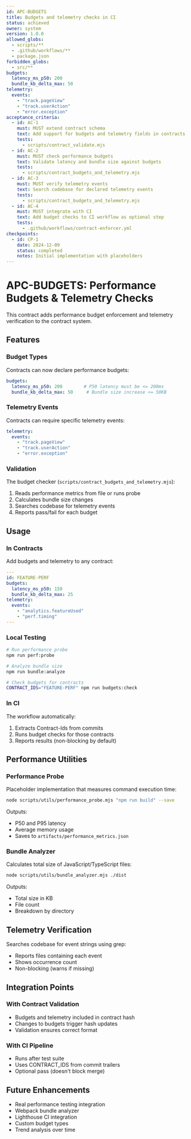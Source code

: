 ```yaml
---
id: APC-BUDGETS
title: Budgets and telemetry checks in CI
status: achieved
owner: system
version: 1.0.0
allowed_globs:
  - scripts/**
  - .github/workflows/**
  - package.json
forbidden_globs:
  - src/**
budgets:
  latency_ms_p50: 200
  bundle_kb_delta_max: 50
telemetry:
  events:
    - "track.pageView"
    - "track.userAction"
    - "error.exception"
acceptance_criteria:
  - id: AC-1
    must: MUST extend contract schema
    text: Add support for budgets and telemetry fields in contracts
    tests:
      - scripts/contract_validate.mjs
  - id: AC-2
    must: MUST check performance budgets
    text: Validate latency and bundle size against budgets
    tests:
      - scripts/contract_budgets_and_telemetry.mjs
  - id: AC-3
    must: MUST verify telemetry events
    text: Search codebase for declared telemetry events
    tests:
      - scripts/contract_budgets_and_telemetry.mjs
  - id: AC-4
    must: MUST integrate with CI
    text: Add budget checks to CI workflow as optional step
    tests:
      - .github/workflows/contract-enforcer.yml
checkpoints:
  - id: CP-1
    date: 2024-12-09
    status: completed
    notes: Initial implementation with placeholders
---
```


# APC-BUDGETS: Performance Budgets & Telemetry Checks

This contract adds performance budget enforcement and telemetry verification to the contract system.

## Features

### Budget Types
Contracts can now declare performance budgets:
```yaml
budgets:
  latency_ms_p50: 200        # P50 latency must be <= 200ms
  bundle_kb_delta_max: 50     # Bundle size increase <= 50KB
```

### Telemetry Events
Contracts can require specific telemetry events:
```yaml
telemetry:
  events:
    - "track.pageView"
    - "track.userAction"
    - "error.exception"
```

### Validation
The budget checker (`scripts/contract_budgets_and_telemetry.mjs`):
1. Reads performance metrics from file or runs probe
2. Calculates bundle size changes
3. Searches codebase for telemetry events
4. Reports pass/fail for each budget

## Usage

### In Contracts
Add budgets and telemetry to any contract:
```yaml
---
id: FEATURE-PERF
budgets:
  latency_ms_p50: 150
  bundle_kb_delta_max: 25
telemetry:
  events:
    - "analytics.featureUsed"
    - "perf.timing"
---
```

### Local Testing
```bash
# Run performance probe
npm run perf:probe

# Analyze bundle size
npm run bundle:analyze

# Check budgets for contracts
CONTRACT_IDS="FEATURE-PERF" npm run budgets:check
```

### In CI
The workflow automatically:
1. Extracts Contract-Ids from commits
2. Runs budget checks for those contracts
3. Reports results (non-blocking by default)

## Performance Utilities

### Performance Probe
Placeholder implementation that measures command execution time:
```bash
node scripts/utils/performance_probe.mjs "npm run build" --save
```

Outputs:
- P50 and P95 latency
- Average memory usage
- Saves to `artifacts/performance_metrics.json`

### Bundle Analyzer
Calculates total size of JavaScript/TypeScript files:
```bash
node scripts/utils/bundle_analyzer.mjs ./dist
```

Outputs:
- Total size in KB
- File count
- Breakdown by directory

## Telemetry Verification
Searches codebase for event strings using grep:
- Reports files containing each event
- Shows occurrence count
- Non-blocking (warns if missing)

## Integration Points

### With Contract Validation
- Budgets and telemetry included in contract hash
- Changes to budgets trigger hash updates
- Validation ensures correct format

### With CI Pipeline
- Runs after test suite
- Uses CONTRACT_IDS from commit trailers
- Optional pass (doesn't block merge)

## Future Enhancements
- Real performance testing integration
- Webpack bundle analyzer
- Lighthouse CI integration
- Custom budget types
- Trend analysis over time